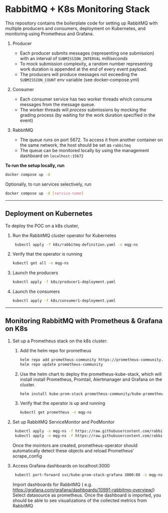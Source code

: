 # RabbitMQ + K8s Monitoring Stack 

This repository contains the boilerplate code for setting up RabbitMQ with multiple producers and consumers, deployment on Kubernetes, and monitoring using Prometheus and Grafana.

1. Producer
    - Each producer submits messages (representing one submission) with an interval
      of `SUBMISSION_INTERVAL` _milliseconds_
    - To mock submission complexity, a random number representing work duration is appended at the
      end of every event payload.
    - The producers will produce messages not exceeding the `SUBMISSION_COUNT` env
      variable (see docker-compose.yml)

2. Consumer
    - Each consumer service has two worker threads which consume messages from the message queue.
    - The worker threads will _process_ submissions by mocking the grading process (by waiting for
      the work duration specified in the event)

3. RabbitMQ
    - The queue runs on port 5672. To access it from another container on the same network, the host
      should be set as `rabbitmq`
    - The queue can be monitored locally by using the management dashboard on `localhost:15672`

**To run the setup locally, run**

```bash
docker compose up -d
```

Optionally, to run services selectively, run

```bash
docker compose up -d [service-name]
```

---

## Deployment on Kubernetes

To deploy the POC on a k8s cluster,

1. Run the RabbitMQ cluster operator for Kubernetes
   ```bash
    kubectl apply -f k8s/rabbitmq-definition.yaml -n mqg-ns
   ```

2. Verify that the operator is running
   ```bash
   kubectl get all -n mqg-ns
   ```

3. Launch the producers
   ```bash
   kubectl apply -f k8s/producer1-deployment.yaml
   ```
4. Launch the consumers
   ```bash
   kubectl apply -f k8s/consumer1-deployment.yaml
   ```

---

## Monitoring RabbitMQ with Prometheus & Grafana on K8s

1. Set up a Prometheus stack on the k8s cluster:
    1. Add the helm repo for prometheus
       ```bash
       helm repo add prometheus-community https://prometheus-community.github.io/helm-charts
       helm repo update prometheus-community
       ```
    2. Use the helm chart to deploy the prometheus-kube-stack, which will install install
       Prometheus, Promtail, Alertmanager and Grafana on the cluster.
        ```bash
        helm install kube-prom-stack prometheus-community/kube-prometheus-stack --version "60.0.1" -n mqg-ns -f k8s/monitoring/prom-stack-values.yaml
        ```
    3. Verify that the operator is up and running
        ```bash
        kubectl get prometheus -n mqg-ns
        ```

2. Set up RabbitMQ ServiceMonitor and PodMonitor

   ```bash
    kubectl apply -n mqg-ns -f https://raw.githubusercontent.com/rabbitmq/cluster-operator/main/observability/prometheus/monitors/rabbitmq-servicemonitor.yml
    kubectl apply -n mqg-ns -f https://raw.githubusercontent.com/rabbitmq/cluster-operator/main/observability/prometheus/monitors/rabbitmq-cluster-operator-podmonitor.yml
   ```

   Once the mointors are created, prometheus-operator should automatically
   detect these objects and reload Prometheus' scrape_config

3. Access Grafana dashboards on localhost:3000
   ```bash
    kubectl port-forward svc/kube-prom-stack-grafana 3000:80 -n mqg-ns
   ```
   Import dashboards for RabbitMQ (
   e.g. https://grafana.com/grafana/dashboards/10991-rabbitmq-overview/)
   Select datasource as prometheus. Once the dashboard is imported, you should be able to see
   visualizations of the collected metrics from RabbitMQ
